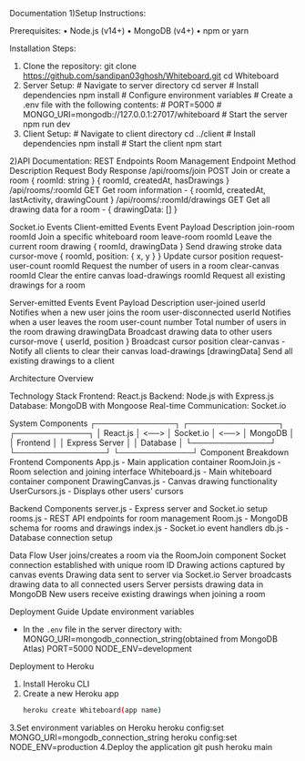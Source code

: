 Documentation
1)Setup Instructions: 

Prerequisites:
•	Node.js (v14+)
•	MongoDB (v4+)
•	npm or yarn

Installation Steps:
1. Clone the repository:          git clone https://github.com/sandipan03ghosh/Whiteboard.git
                                  cd Whiteboard
2. Server Setup:                  # Navigate to server directory
                                  cd server
                                  # Install dependencies
                                  npm install
                                  # Configure environment variables
                                  # Create a .env file with the following contents:
                                  # PORT=5000
                                  # MONGO_URI=mongodb://127.0.0.1:27017/whiteboard
                                  # Start the server
                                  npm run dev
3. Client Setup:                  # Navigate to client directory
                                  cd ../client
                                  # Install dependencies
                                  npm install
                                  # Start the client
                                  npm start


2)API Documentation:             REST Endpoints
                                 Room Management
Endpoint	                  Method	Description	                         Request Body	                  Response
/api/rooms/join	            POST	  Join or create a room	             { roomId: string }	  { roomId, createdAt, hasDrawings }
/api/rooms/:roomId	        GET	    Get room information		                -               { roomId, createdAt, lastActivity, drawingCount }
/api/rooms/:roomId/drawings	GET	    Get all drawing data for a room		      -               { drawingData: [] }


Socket.io Events
Client-emitted Events
Event	              Payload	                        Description
join-room	          roomId	                        Join a specific whiteboard room
leave-room          roomId	                        Leave the current room
drawing	            { roomId, drawingData }	        Send drawing stroke data
cursor-move	        { roomId, position: { x, y } }	Update cursor position
request-user-count	roomId	                        Request the number of users in a room
clear-canvas	      roomId	                        Clear the entire canvas
load-drawings	      roomId	                        Request all existing drawings for a room

Server-emitted Events
Event	                       Payload	               Description
user-joined	                 userId	                 Notifies when a new user joins the room
user-disconnected	           userId	                 Notifies when a user leaves the room
user-count	                 number	                 Total number of users in the room
drawing	                     drawingData	           Broadcast drawing data to other users
cursor-move	                 { userId, position }	   Broadcast cursor position
clear-canvas	               -	                     Notify all clients to clear their canvas
load-drawings	               [drawingData]	         Send all existing drawings to a client

Architecture Overview

Technology Stack
Frontend: React.js
Backend: Node.js with Express.js
Database: MongoDB with Mongoose
Real-time Communication: Socket.io

System Components
┌──────────────┐      ┌────────────────┐      ┌─────────────┐
│   React.js   │ <──> │   Socket.io    │ <──> │   MongoDB   │
│   Frontend   │      │ Express Server │      │  Database   │
└──────────────┘      └────────────────┘      └─────────────┘
Component Breakdown
Frontend Components
App.js - Main application container
RoomJoin.js - Room selection and joining interface
Whiteboard.js - Main whiteboard container component
DrawingCanvas.js - Canvas drawing functionality
UserCursors.js - Displays other users' cursors 

Backend Components
server.js - Express server and Socket.io setup
rooms.js - REST API endpoints for room management
Room.js - MongoDB schema for rooms and drawings
index.js - Socket.io event handlers
db.js - Database connection setup

Data Flow
User joins/creates a room via the RoomJoin component
Socket connection established with unique room ID
Drawing actions captured by canvas events
Drawing data sent to server via Socket.io
Server broadcasts drawing data to all connected users
Server persists drawing data in MongoDB
New users receive existing drawings when joining a room

Deployment Guide
Update environment variables
   - In the `.env` file in the server directory with:
     MONGO_URI=mongodb_connection_string(obtained from MongoDB Atlas)
     PORT=5000
     NODE_ENV=development
     
Deployment to Heroku
1. Install Heroku CLI
2. Create a new Heroku app
   ```bash
   heroku create Whiteboard(app name)
3.Set environment variables on Heroku
heroku config:set MONGO_URI=mongodb_connection_string
heroku config:set NODE_ENV=production
4.Deploy the application
git push heroku main
